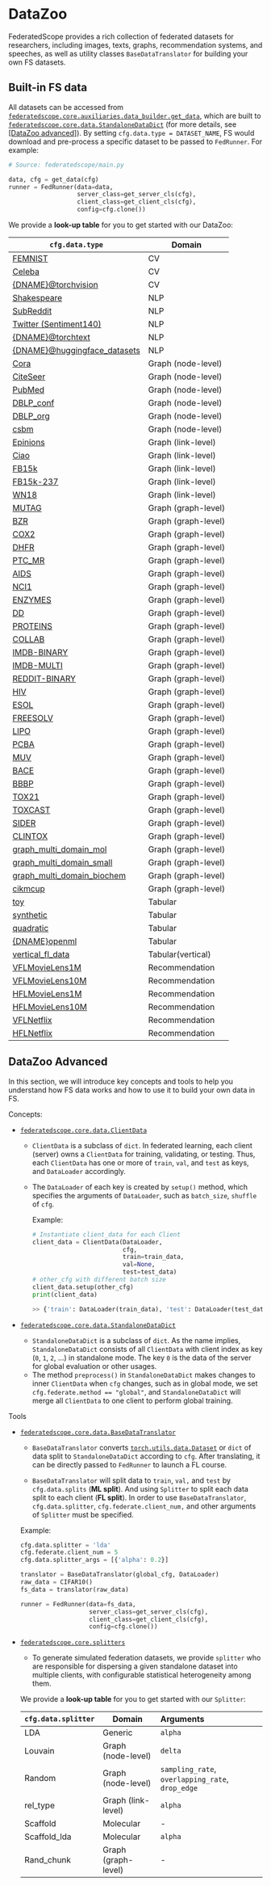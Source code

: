 # DataZoo

FederatedScope provides a rich collection of federated datasets for researchers, including images, texts, graphs, recommendation systems, and speeches, as well as utility classes `BaseDataTranslator` for building your own FS datasets.

## Built-in FS data

All datasets can be accessed from [`federatedscope.core.auxiliaries.data_builder.get_data`](https://github.com/alibaba/FederatedScope/blob/master/federatedscope/core/auxiliaries/data_builder.py), which are built to [`federatedscope.core.data.StandaloneDataDict`](https://github.com/alibaba/FederatedScope/tree/master/federatedscope/core/data/base_data.py) (for more details, see [[DataZoo advanced]](#advanced)). By setting `cfg.data.type = DATASET_NAME`, FS would download and pre-process a specific dataset to be passed to `FedRunner`. For example:

```python
# Source: federatedscope/main.py

data, cfg = get_data(cfg)
runner = FedRunner(data=data,
                   server_class=get_server_cls(cfg),
                   client_class=get_client_cls(cfg),
                   config=cfg.clone())
```

We provide a **look-up table** for you to get started with our DataZoo:

| `cfg.data.type`                                              | Domain              |
| ------------------------------------------------------------ | ------------------- |
| [FEMNIST](https://github.com/alibaba/FederatedScope/blob/master/federatedscope/cv/dataset/leaf_cv.py) | CV                  |
| [Celeba](https://github.com/alibaba/FederatedScope/blob/master/federatedscope/cv/dataset/leaf_cv.py) | CV                  |
| [{DNAME}@torchvision](https://github.com/alibaba/FederatedScope/blob/master/federatedscope/core/auxiliaries/data_builder.py) | CV                  |
| [Shakespeare](https://github.com/alibaba/FederatedScope/blob/master/federatedscope/nlp/dataset/leaf_nlp.py) | NLP                 |
| [SubReddit](https://github.com/alibaba/FederatedScope/blob/master/federatedscope/nlp/dataset/leaf_nlp.py) | NLP                 |
| [Twitter (Sentiment140)](https://github.com/alibaba/FederatedScope/blob/master/federatedscope/nlp/dataset/leaf_twitter.py) | NLP                 |
| [{DNAME}@torchtext](https://github.com/alibaba/FederatedScope/blob/master/federatedscope/core/auxiliaries/data_builder.py) | NLP                 |
| [{DNAME}@huggingface_datasets](https://github.com/alibaba/FederatedScope/blob/master/federatedscope/core/auxiliaries/data_builder.py) | NLP                 |
| [Cora](https://github.com/alibaba/FederatedScope/blob/master/federatedscope/gfl/dataloader/dataloader_node.py) | Graph (node-level)  |
| [CiteSeer](https://github.com/alibaba/FederatedScope/blob/master/federatedscope/gfl/dataloader/dataloader_node.py) | Graph (node-level)  |
| [PubMed](https://github.com/alibaba/FederatedScope/blob/master/federatedscope/gfl/dataloader/dataloader_node.py) | Graph (node-level)  |
| [DBLP_conf](https://github.com/alibaba/FederatedScope/blob/master/federatedscope/gfl/dataset/dblp_new.py) | Graph (node-level)  |
| [DBLP_org](https://github.com/alibaba/FederatedScope/blob/master/federatedscope/gfl/dataset/dblp_new.py) | Graph (node-level)  |
| [csbm](https://github.com/alibaba/FederatedScope/blob/master/federatedscope/gfl/dataset/cSBM_dataset.py) | Graph (node-level)  |
| [Epinions](https://github.com/alibaba/FederatedScope/blob/master/federatedscope/gfl/dataset/recsys.py) | Graph (link-level)  |
| [Ciao](https://github.com/alibaba/FederatedScope/blob/master/federatedscope/gfl/dataset/recsys.py) | Graph (link-level)  |
| [FB15k](https://github.com/alibaba/FederatedScope/blob/master/federatedscope/gfl/dataloader/dataloader_link.py) | Graph (link-level)  |
| [FB15k-237](https://github.com/alibaba/FederatedScope/blob/master/federatedscope/gfl/dataloader/dataloader_link.py) | Graph (link-level)  |
| [WN18](https://github.com/alibaba/FederatedScope/blob/master/federatedscope/gfl/dataloader/dataloader_link.py) | Graph (link-level)  |
| [MUTAG](https://github.com/alibaba/FederatedScope/blob/master/federatedscope/gfl/dataloader/dataloader_graph.py) | Graph (graph-level) |
| [BZR](https://github.com/alibaba/FederatedScope/blob/master/federatedscope/gfl/dataloader/dataloader_graph.py) | Graph (graph-level) |
| [COX2](https://github.com/alibaba/FederatedScope/blob/master/federatedscope/gfl/dataloader/dataloader_graph.py) | Graph (graph-level) |
| [DHFR](https://github.com/alibaba/FederatedScope/blob/master/federatedscope/gfl/dataloader/dataloader_graph.py) | Graph (graph-level) |
| [PTC_MR](https://github.com/alibaba/FederatedScope/blob/master/federatedscope/gfl/dataloader/dataloader_graph.py) | Graph (graph-level) |
| [AIDS](https://github.com/alibaba/FederatedScope/blob/master/federatedscope/gfl/dataloader/dataloader_graph.py) | Graph (graph-level) |
| [NCI1](https://github.com/alibaba/FederatedScope/blob/master/federatedscope/gfl/dataloader/dataloader_graph.py) | Graph (graph-level) |
| [ENZYMES](https://github.com/alibaba/FederatedScope/blob/master/federatedscope/gfl/dataloader/dataloader_graph.py) | Graph (graph-level) |
| [DD](https://github.com/alibaba/FederatedScope/blob/master/federatedscope/gfl/dataloader/dataloader_graph.py) | Graph (graph-level) |
| [PROTEINS](https://github.com/alibaba/FederatedScope/blob/master/federatedscope/gfl/dataloader/dataloader_graph.py) | Graph (graph-level) |
| [COLLAB](https://github.com/alibaba/FederatedScope/blob/master/federatedscope/gfl/dataloader/dataloader_graph.py) | Graph (graph-level) |
| [IMDB-BINARY](https://github.com/alibaba/FederatedScope/blob/master/federatedscope/gfl/dataloader/dataloader_graph.py) | Graph (graph-level) |
| [IMDB-MULTI](https://github.com/alibaba/FederatedScope/blob/master/federatedscope/gfl/dataloader/dataloader_graph.py) | Graph (graph-level) |
| [REDDIT-BINARY](https://github.com/alibaba/FederatedScope/blob/master/federatedscope/gfl/dataloader/dataloader_graph.py) | Graph (graph-level) |
| [HIV](https://github.com/alibaba/FederatedScope/blob/master/federatedscope/gfl/dataloader/dataloader_graph.py) | Graph (graph-level) |
| [ESOL](https://github.com/alibaba/FederatedScope/blob/master/federatedscope/gfl/dataloader/dataloader_graph.py) | Graph (graph-level) |
| [FREESOLV](https://github.com/alibaba/FederatedScope/blob/master/federatedscope/gfl/dataloader/dataloader_graph.py) | Graph (graph-level) |
| [LIPO](https://github.com/alibaba/FederatedScope/blob/master/federatedscope/gfl/dataloader/dataloader_graph.py) | Graph (graph-level) |
| [PCBA](https://github.com/alibaba/FederatedScope/blob/master/federatedscope/gfl/dataloader/dataloader_graph.py) | Graph (graph-level) |
| [MUV](https://github.com/alibaba/FederatedScope/blob/master/federatedscope/gfl/dataloader/dataloader_graph.py) | Graph (graph-level) |
| [BACE](https://github.com/alibaba/FederatedScope/blob/master/federatedscope/gfl/dataloader/dataloader_graph.py) | Graph (graph-level) |
| [BBBP](https://github.com/alibaba/FederatedScope/blob/master/federatedscope/gfl/dataloader/dataloader_graph.py) | Graph (graph-level) |
| [TOX21](https://github.com/alibaba/FederatedScope/blob/master/federatedscope/gfl/dataloader/dataloader_graph.py) | Graph (graph-level) |
| [TOXCAST](https://github.com/alibaba/FederatedScope/blob/master/federatedscope/gfl/dataloader/dataloader_graph.py) | Graph (graph-level) |
| [SIDER](https://github.com/alibaba/FederatedScope/blob/master/federatedscope/gfl/dataloader/dataloader_graph.py) | Graph (graph-level) |
| [CLINTOX](https://github.com/alibaba/FederatedScope/blob/master/federatedscope/gfl/dataloader/dataloader_graph.py) | Graph (graph-level) |
| [graph_multi_domain_mol](https://github.com/alibaba/FederatedScope/blob/master/federatedscope/gfl/dataloader/dataloader_graph.py) | Graph (graph-level) |
| [graph_multi_domain_small](https://github.com/alibaba/FederatedScope/blob/master/federatedscope/gfl/dataloader/dataloader_graph.py) | Graph (graph-level) |
| [graph_multi_domain_biochem](https://github.com/alibaba/FederatedScope/blob/master/federatedscope/gfl/dataloader/dataloader_graph.py) | Graph (graph-level) |
| [cikmcup](https://github.com/alibaba/FederatedScope/blob/master/federatedscope/gfl/dataset/cikm_cup.py) | Graph (graph-level) |
| [toy](https://github.com/alibaba/FederatedScope/blob/master/federatedscope/core/auxiliaries/data_builder.py) | Tabular             |
| [synthetic](https://github.com/alibaba/FederatedScope/blob/master/federatedscope/nlp/dataset/leaf_synthetic.py) | Tabular             |
| [quadratic](https://github.com/alibaba/FederatedScope/blob/master/federatedscope/tabular/dataloader/quadratic.py) | Tabular             |
| [{DNAME}openml](https://github.com/alibaba/FederatedScope/blob/master/federatedscope/core/auxiliaries/data_builder.py) | Tabular             |
| [vertical_fl_data](https://github.com/alibaba/FederatedScope/blob/master/federatedscope/vertical_fl/dataloader/dataloader.py) | Tabular(vertical)   |
| [VFLMovieLens1M](https://github.com/alibaba/FederatedScope/blob/master/federatedscope/mf/dataset/movielens.py) | Recommendation      |
| [VFLMovieLens10M](https://github.com/alibaba/FederatedScope/blob/master/federatedscope/mf/dataset/movielens.py) | Recommendation      |
| [HFLMovieLens1M](https://github.com/alibaba/FederatedScope/blob/master/federatedscope/mf/dataset/movielens.py) | Recommendation      |
| [HFLMovieLens10M](https://github.com/alibaba/FederatedScope/blob/master/federatedscope/mf/dataset/movielens.py) | Recommendation      |
| [VFLNetflix](https://github.com/alibaba/FederatedScope/blob/master/federatedscope/mf/dataset/netflix.py) | Recommendation      |
| [HFLNetflix](https://github.com/alibaba/FederatedScope/blob/master/federatedscope/mf/dataset/netflix.py) | Recommendation      |

## <span id="advanced">DataZoo Advanced</span>

In this section, we will introduce key concepts and tools to help you understand how FS data works and how to use it to build your own data in FS.

Concepts:

* [`federatedscope.core.data.ClientData`](https://github.com/alibaba/FederatedScope/blob/master/federatedscope/core/data/base_data.py)

  * `ClientData` is a subclass of `dict`. In federated learning, each client (server) owns a `ClientData` for training, validating, or testing. Thus, each `ClientData` has one or more of `train`, `val`, and `test` as keys, and `DataLoader` accordingly. 

  * The `DataLoader` of each key is created by `setup()` method, which specifies the arguments of `DataLoader`, such as `batch_size`, `shuffle` of `cfg`.

    Example:

    ```python
    # Instantiate client_data for each Client
    client_data = ClientData(DataLoader, 
                             cfg, 
                             train=train_data, 
                             val=None, 
                             test=test_data)
    # other_cfg with different batch size
    client_data.setup(other_cfg)
    print(client_data)
    
    >> {'train': DataLoader(train_data), 'test': DataLoader(test_data)}
    ```

* [`federatedscope.core.data.StandaloneDataDict`](https://github.com/alibaba/FederatedScope/blob/master/federatedscope/core/data/base_data.py)
  * `StandaloneDataDict` is a subclass of `dict`. As the name implies, `StandaloneDataDict` consists of all `ClientData` with client index as key (`0`, `1`, `2`, ...) in standalone mode. The key `0` is the data of the server for global evaluation or other usages. 
  * The method `preprocess()` in `StandaloneDataDict` makes changes to inner `ClientData` when `cfg` changes, such as in global mode, we set `cfg.federate.method == "global"`, and `StandaloneDataDict` will merge all `ClientData` to one client to perform global training.

Tools

* [`federatedscope.core.data.BaseDataTranslator`](https://github.com/alibaba/FederatedScope/blob/master/federatedscope/core/data/base_translator.py)

  * `BaseDataTranslator` converts [`torch.utils.data.Dataset`](https://pytorch.org/docs/stable/data.html#torch.utils.data.Dataset) or `dict` of data split to `StandaloneDataDict` according to `cfg`. After translating, it can be directly passed to `FedRunner` to launch a FL course.

  *  `BaseDataTranslator` will split data to `train`, `val,` and `test` by `cfg.data.splits` (**ML split**). And using `Splitter` to split each data split to each client (**FL split**). In order to use `BaseDataTranslator`, `cfg.data.splitter`, `cfg.federate.client_num,` and other arguments of `Splitter` must be specified.

    Example:

    ```python
    cfg.data.splitter = 'lda'
    cfg.federate.client_num = 5
    cfg.data.splitter_args = [{'alpha': 0.2}]
    
    translator = BaseDataTranslator(global_cfg, DataLoader)
    raw_data = CIFAR10()
    fs_data = translator(raw_data)
    
    runner = FedRunner(data=fs_data,
                       server_class=get_server_cls(cfg),
                       client_class=get_client_cls(cfg),
                       config=cfg.clone())
    ```

* [`federatedscope.core.splitters`](federatedscope.core.splitters)

  * To generate simulated federation datasets, we provide `splitter` who are responsible for dispersing a given standalone dataset into multiple clients, with configurable statistical heterogeneity among them.

  We provide a **look-up table** for you to get started with our `Splitter`:

  | `cfg.data.splitter` | Domain              | Arguments                                        |
  | :------------------ | ------------------- | :----------------------------------------------- |
  | LDA                 | Generic             | `alpha`                                          |
  | Louvain             | Graph (node-level)  | `delta`                                          |
  | Random              | Graph (node-level)  | `sampling_rate`, `overlapping_rate`, `drop_edge` |
  | rel_type            | Graph (link-level)  | `alpha`                                          |
  | Scaffold            | Molecular           | -                                                |
  | Scaffold_lda        | Molecular           | `alpha`                                          |
  | Rand_chunk          | Graph (graph-level) | -                                                |